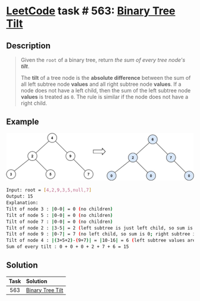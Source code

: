 # [LeetCode][leetcode] task # 563: [Binary Tree Tilt][task]

Description
-----------

> Given the `root` of a binary tree, return _the sum of every tree node's **tilt**_.
> 
> The **tilt** of a tree node is the **absolute difference** between the sum
> of all left subtree node **values** and all right subtree node **values**.
> If a node does not have a left child, then the sum of the left subtree node **values** is treated as `0`.
> The rule is similar if the node does not have a right child.

 Example
-------

![tree.png](image/tree.png)

```sh
Input: root = [4,2,9,3,5,null,7]
Output: 15
Explanation: 
Tilt of node 3 : |0-0| = 0 (no children)
Tilt of node 5 : |0-0| = 0 (no children)
Tilt of node 7 : |0-0| = 0 (no children)
Tilt of node 2 : |3-5| = 2 (left subtree is just left child, so sum is 3; right subtree is just right child, so sum is 5)
Tilt of node 9 : |0-7| = 7 (no left child, so sum is 0; right subtree is just right child, so sum is 7)
Tilt of node 4 : |(3+5+2)-(9+7)| = |10-16| = 6 (left subtree values are 3, 5, and 2, which sums to 10; right subtree values are 9 and 7, which sums to 16)
Sum of every tilt : 0 + 0 + 0 + 2 + 7 + 6 = 15
```

Solution
--------

| Task | Solution                     |
|:----:|:-----------------------------|
| 563  | [Binary Tree Tilt][solution] |


[leetcode]: <http://leetcode.com/>
[task]: <https://leetcode.com/problems/diameter-of-binary-tree/>
[solution]: <https://github.com/wellaxis/praxis-leetcode/blob/main/src/main/java/com/witalis/praxis/leetcode/task/h6/p563/option/Practice.java>
